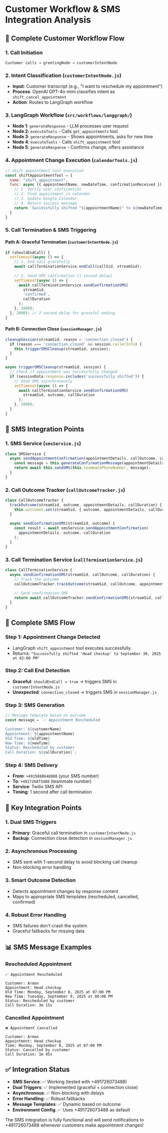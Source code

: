 # Customer Workflow & SMS Integration Analysis

## 🔄 Complete Customer Workflow Flow

### 1. **Call Initiation**
```
Customer calls → greetingNode → customerIntentNode
```

### 2. **Intent Classification** (`customerIntentNode.js`)
- **Input**: Customer transcript (e.g., "I want to reschedule my appointment")
- **Process**: OpenAI GPT-4o-mini classifies intent as `shift_cancel_appointment`
- **Action**: Routes to LangGraph workflow

### 3. **LangGraph Workflow** (`src/workflows/langgraph/`)
- **Node 1**: `generateResponse` - LLM processes user request
- **Node 2**: `executeTools` - Calls `get_appointments` tool
- **Node 3**: `generateResponse` - Shows appointments, asks for new time
- **Node 4**: `executeTools` - Calls `shift_appointment` tool
- **Node 5**: `generateResponse` - Confirms change, offers assistance

### 4. **Appointment Change Execution** (`calendarTools.js`)
```javascript
// shift_appointment tool execution
const shiftAppointmentTool = {
  name: "shift_appointment",
  func: async ({ appointmentName, newDateTime, confirmationReceived }) => {
    // 1. Verify user confirmation
    // 2. Find appointment in calendar
    // 3. Update Google Calendar
    // 4. Return success message
    return `Successfully shifted "${appointmentName}" to ${newDateTime}`;
  }
}
```

### 5. **Call Termination & SMS Triggering**

#### **Path A: Graceful Termination** (`customerIntentNode.js`)
```javascript
if (shouldEndCall) {
  setTimeout(async () => {
    // 1. End call gracefully
    await callTerminationService.endCall(callSid, streamSid);
    
    // 2. Send SMS confirmation (1 second delay)
    setTimeout(async () => {
      await callTerminationService.sendConfirmationSMS(
        streamSid, 
        'confirmed', 
        callDuration
      );
    }, 1000);
  }, 2000); // 2 second delay for graceful ending
}
```

#### **Path B: Connection Close** (`sessionManager.js`)
```javascript
cleanupSession(streamSid, reason = 'connection_closed') {
  if (reason === 'connection_closed' && session.callerInfo) {
    this.triggerSMSCleanup(streamSid, session);
  }
}

async triggerSMSCleanup(streamSid, session) {
  // Check if appointment was successfully changed
  if (sessionData.response.includes('successfully shifted')) {
    // Send SMS asynchronously
    setTimeout(async () => {
      await callTerminationService.sendConfirmationSMS(
        streamSid, outcome, callDuration
      );
    }, 1000);
  }
}
```

## 📱 SMS Integration Points

### **1. SMS Service** (`smsService.js`)
```javascript
class SMSService {
  async sendAppointmentConfirmation(appointmentDetails, callOutcome, callDuration) {
    const message = this.generateConfirmationMessage(appointmentDetails, callOutcome, callDuration);
    return await this.sendSMS(this.teammatePhoneNumber, message);
  }
}
```

### **2. Call Outcome Tracker** (`callOutcomeTracker.js`)
```javascript
class CallOutcomeTracker {
  trackOutcome(streamSid, outcome, appointmentDetails, callDuration) {
    this.outcomes.set(streamSid, { outcome, appointmentDetails, callDuration });
  }
  
  async sendConfirmationSMS(streamSid, outcome) {
    const result = await smsService.sendAppointmentConfirmation(
      appointmentDetails, outcome, callDuration
    );
  }
}
```

### **3. Call Termination Service** (`callTerminationService.js`)
```javascript
class CallTerminationService {
  async sendConfirmationSMS(streamSid, callOutcome, callDuration) {
    // Track the outcome
    callOutcomeTracker.trackOutcome(streamSid, callOutcome, appointmentDetails, callDuration);
    
    // Send confirmation SMS
    return await callOutcomeTracker.sendConfirmationSMS(streamSid, callOutcome);
  }
}
```

## 🔄 Complete SMS Flow

### **Step 1: Appointment Change Detected**
- LangGraph `shift_appointment` tool executes successfully
- Returns: `"Successfully shifted 'Head checkup' to September 30, 2025 at 02:00 PM"`

### **Step 2: Call End Detection**
- **Graceful**: `shouldEndCall = true` → triggers SMS in `customerIntentNode.js`
- **Unexpected**: `connection_closed` → triggers SMS in `sessionManager.js`

### **Step 3: SMS Generation**
```javascript
// Message template based on outcome
const message = `✅ Appointment Rescheduled

Customer: ${customerName}
Appointment: ${appointmentName}
Old Time: ${oldTime}
New Time: ${newTime}
Status: Rescheduled by customer
Call Duration: ${callDuration}`;
```

### **Step 4: SMS Delivery**
- **From**: `+4915888648880` (your SMS number)
- **To**: `+491726073488` (teammate number)
- **Service**: Twilio SMS API
- **Timing**: 1 second after call termination

## 🎯 Key Integration Points

### **1. Dual SMS Triggers**
- **Primary**: Graceful call termination in `customerIntentNode.js`
- **Backup**: Connection close detection in `sessionManager.js`

### **2. Asynchronous Processing**
- SMS sent with 1-second delay to avoid blocking call cleanup
- Non-blocking error handling

### **3. Smart Outcome Detection**
- Detects appointment changes by response content
- Maps to appropriate SMS templates (rescheduled, cancelled, confirmed)

### **4. Robust Error Handling**
- SMS failures don't crash the system
- Graceful fallbacks for missing data

## 📊 SMS Message Examples

### **Rescheduled Appointment**
```
✅ Appointment Rescheduled

Customer: Arman
Appointment: Head checkup
Old Time: Monday, September 8, 2025 at 07:00 PM
New Time: Tuesday, September 9, 2025 at 08:00 PM
Status: Rescheduled by customer
Call Duration: 3m 15s
```

### **Cancelled Appointment**
```
❌ Appointment Cancelled

Customer: Arman
Appointment: Head checkup
Time: Monday, September 8, 2025 at 07:00 PM
Status: Cancelled by customer
Call Duration: 1m 45s
```

## ✅ Integration Status

- **SMS Service**: ✅ Working (tested with +491726073488)
- **Dual Triggers**: ✅ Implemented (graceful + connection close)
- **Asynchronous**: ✅ Non-blocking with delays
- **Error Handling**: ✅ Robust fallbacks
- **Message Templates**: ✅ Dynamic based on outcome
- **Environment Config**: ✅ Uses +491726073488 as default

The SMS integration is fully functional and will send notifications to +491726073488 whenever customers make appointment changes!
